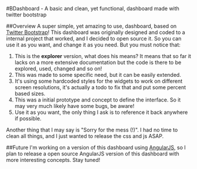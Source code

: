 #BDashboard - A basic and clean, yet functional, dashboard made with twitter bootstrap

##Overview
A super simple, yet amazing to use, dashboard, based on [Twitter Bootstrap](twitter.github.com/bootstrap/)! This dashboard was originally designed and coded to a internal project that worked, and I decided to open source it. So you can use it as you want, and change it as you need. But you must notice that:

1. This is the __explorer__ version, what does his means? It means that so far it lacks on a more extensive documentation but the code is there to be explored, used, changed and so on!
2. This was made to some specific need, but it can be easily extended. 
3. It's using some hardcoded styles for the widgets to work on different screen resolutions, it's actually a todo to fix that and put some percent based sizes.
4. This was a initial prototype and concept to define the interface. So it may very much likely have some bugs, be aware!
5. Use it as you want, the only thing I ask is to reference it back anywhere if possible.

Another thing that I may say is "Sorry for the mess (!)". I had no time to clean all things, and I just wanted to release the css and js ASAP.

##Future
I'm working on a version of this dashboard using [AngularJS](http://angularjs.org/), so I plan to release a open source AngularJS version of this dashboard with more interesting concepts. Stay tuned!